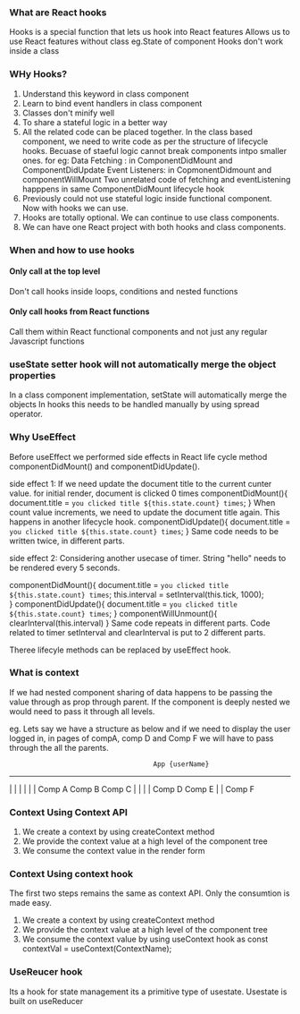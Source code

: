 ### What are React hooks
Hooks is a special function that lets us hook into React features
Allows us to use React features without class
eg.State of component
Hooks don't work inside a class

### WHy Hooks?
1. Understand this keyword in class component
2. Learn to bind event handlers in class component
3. Classes don't minify well
4. To share a stateful logic in a better way
5. All the related code can be placed together. In the class based component, we need to write code as per the structure of lifecycle hooks. Becuase of staeful logic cannot break components intpo smaller ones.
for eg: Data Fetching : in ComponentDidMount and ComponentDidUpdate
        Event Listeners: in CopmonentDidmount and componentWillMount
Two unrelated code of fetching and eventListening happpens in same ComponentDidMount lifecycle hook
6. Previously could not use stateful logic inside functional component. Now with hooks we can use. 
7. Hooks are totally optional. We can continue to use class components.
8. We can have one React project with both hooks and class components.

### When and how to use hooks
#### Only call at the top level
Don't call hooks inside loops, conditions and nested functions
#### Only call hooks from React functions
Call them within React functional components and not just any regular Javascript functions

### useState setter hook will not automatically merge the object properties
In a class component implementation, setState will automatically merge the objects
In hooks this needs to be handled manually by using spread operator.

### Why UseEffect
Before useEffect we performed side effects in React life cycle method componentDidMount() and componentDidUpdate().

side effect 1: If we need update the document title to the current cunter value.
for initial render, document is clicked 0 times 
componentDidMount(){
        document.title = `you clicked title ${this.state.count} times`;
}
When count value increments, we need to update the document title again. This happens in another lifecycle hook.
componentDidUpdate(){
        document.title = `you clicked title ${this.state.count} times`;
}
Same code needs to be written twice, in different parts.

side effect 2: Considering another usecase of timer. String "hello" needs to be rendered every 5 seconds.

componentDidMount(){
        document.title = `you clicked title ${this.state.count} times`;
        this.interval = setInterval(this.tick, 1000);        
}
componentDidUpdate(){
        document.title = `you clicked title ${this.state.count} times`;
}
componentWillUnmount(){
        clearInterval(this.interval)
}
Same code repeats in different parts.
Code related to timer setInterval and clearInterval is put to 2 different parts.

Theree lifecyle methods can be replaced by useEffect hook.

### What is context
If we had nested component sharing of data happens to be passing the value through as prop through parent. If the component is deeply nested we would need to pass it through all levels.

eg. Lets say we have a structure as below and if we need to display the user logged in, in pages of compA, comp D and Comp F we will
have to pass through the all the parents.

                                        App {userName}
---------------------------------------------------------------------------------------
|                                       |                                               |
|                                       |                                               |
Comp A                               Comp B                                          Comp C
                                        |                                               |
                                        |                                               |
                                     Comp D                                          Comp E
                                                                                        |
                                                                                        |
                                                                                     Comp F   


### Context Using Context API
1. We create a context by using createContext method
2. We provide the context value at a high level of the component tree
3. We consume the context value in the render form   

### Context Using context hook
The first two steps remains the same as context API. Only the consumtion is made easy.
1. We create a context by using createContext method
2. We provide the context value at a high level of the component tree
3. We consume the context value by using useContext hook as const contextVal = useContext(ContextName);

### UseReucer hook
Its a hook for state management
its a primitive type of usestate. Usestate is built on useReducer

